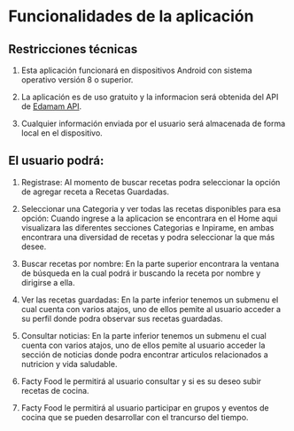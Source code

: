 # Funcionalidades de la aplicación

## Restricciones técnicas

1. Esta aplicación funcionará en dispositivos Android con sistema operativo versión 8 o superior.

2. La aplicación es de uso gratuito y la informacion será obtenida del API
   de [Edamam API](https://www.edamam.com/results/recipes/?search=salad).

3. Cualquier información enviada por el usuario será almacenada de forma local en el dispositivo.


 
## El usuario podrá:

1. Registrase: Al momento de buscar recetas podra seleccionar la opción de agregar receta a Recetas Guardadas.

2. Seleccionar una Categoria y ver todas las recetas disponibles para esa opción: Cuando ingrese a la aplicacion se encontrara en el Home aqui visualizara las diferentes secciones Categorias e Inpirame, en ambas encontrara una diversidad de recetas y podra seleccionar la que más desee. 

3. Buscar recetas por nombre: En la parte superior encontrara la ventana de búsqueda en la cual podrá ir buscando la receta por nombre y dirigirse a ella.

4. Ver las recetas guardadas: En la parte inferior tenemos un submenu el cual cuenta con varios atajos, uno de ellos pemite al usuario acceder a su perfil donde podra observar sus recetas guardadas. 

5. Consultar noticias: En la parte inferior tenemos un submenu el cual cuenta con varios atajos, uno de ellos pemite al usuario acceder la sección de noticias donde podra encontrar articulos relacionados a nutricion y vida saludable.
6.  Facty Food le permitirá al usuario consultar y si es su deseo subir recetas de cocina.
7.  Facty Food le permitirá al usuario participar en grupos y eventos de cocina que se pueden desarrollar con el trancurso del tiempo.
